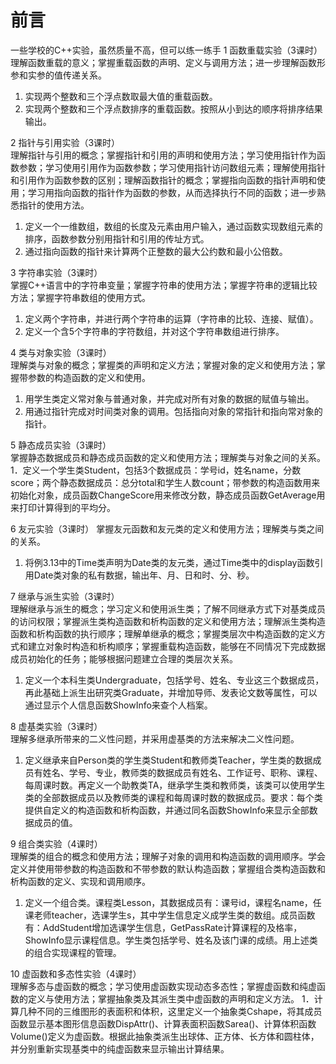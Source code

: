 # 前言
一些学校的C++实验，虽然质量不高，但可以练一练手
1 函数重载实验（3课时）	
理解函数重载的意义；掌握重载函数的声明、定义与调用方法；进一步理解函数形参和实参的值传递关系。
1. 实现两个整数和三个浮点数取最大值的重载函数。
2. 实现两个整数和三个浮点数排序的重载函数。按照从小到达的顺序将排序结果输出。


2 指针与引用实验（3课时）	
理解指针与引用的概念；掌握指针和引用的声明和使用方法；学习使用指针作为函数参数；学习使用引用作为函数参数；学习使用指针访问数组元素；理解使用指针和引用作为函数参数的区别；理解函数指针的概念；掌握指向函数的指针声明和使用；学习用指向函数的指针作为函数的参数，从而选择执行不同的函数；进一步熟悉指针的使用方法。
1. 定义一个一维数组，数组的长度及元素由用户输入，通过函数实现数组元素的排序，函数参数分别用指针和引用的传址方式。
2. 通过指向函数的指针来计算两个正整数的最大公约数和最小公倍数。


3 字符串实验（3课时）	
掌握C++语言中的字符串变量；掌握字符串的使用方法；掌握字符串的逻辑比较方法；掌握字符串数组的使用方式。
1. 定义两个字符串，并进行两个字符串的运算（字符串的比较、连接、赋值）。
2. 定义一个含5个字符串的字符数组，并对这个字符串数组进行排序。


4 类与对象实验（3课时）	
理解类与对象的概念；掌握类的声明和定义方法；掌握对象的定义和使用方法；掌握带参数的构造函数的定义和使用。
1. 用学生类定义常对象与普通对象，并完成对所有对象的数据的赋值与输出。
2. 用通过指针完成对时间类对象的调用。包括指向对象的常指针和指向常对象的指针。


5 静态成员实验（3课时）	
掌握静态数据成员和静态成员函数的定义和使用方法；理解类与对象之间的关系。
1．定义一个学生类Student，包括3个数据成员：学号id，姓名name，分数score；两个静态数据成员：总分total和学生人数count；带参数的构造函数用来初始化对象，成员函数ChangeScore用来修改分数，静态成员函数GetAverage用来打印计算得到的平均分。


6 友元实验（3课时）	
掌握友元函数和友元类的定义和使用方法；理解类与类之间的关系。
1. 将例3.13中的Time类声明为Date类的友元类，通过Time类中的display函数引用Date类对象的私有数据，输出年、月、日和时、分、秒。


7 继承与派生实验（3课时）	
理解继承与派生的概念；学习定义和使用派生类；了解不同继承方式下对基类成员的访问权限；掌握派生类构造函数和析构函数的定义和使用方法；理解派生类构造函数和析构函数的执行顺序；理解单继承的概念；掌握类层次中构造函数的定义方式和建立对象时构造和析构顺序；掌握重载构造函数，能够在不同情况下完成数据成员初始化的任务；能够根据问题建立合理的类层次关系。
1. 定义一个本科生类Undergraduate，包括学号、姓名、专业这三个数据成员，再此基础上派生出研究类Graduate，并增加导师、发表论文数等属性，可以通过显示个人信息函数ShowInfo来查个人档案。


8 虚基类实验（3课时）	
理解多继承所带来的二义性问题，并采用虚基类的方法来解决二义性问题。
1. 定义继承来自Person类的学生类Student和教师类Teacher，学生类的数据成员有姓名、学号、专业，教师类的数据成员有姓名、工作证号、职称、课程、每周课时数。再定义一个助教类TA，继承学生类和教师类，该类可以使用学生类的全部数据成员以及教师类的课程和每周课时数的数据成员。要求：每个类提供自定义的构造函数和析构函数，并通过同名函数ShowInfo来显示全部数据成员的值。


9 组合类实验（4课时）	
理解类的组合的概念和使用方法；理解子对象的调用和构造函数的调用顺序。学会定义并使用带参数的构造函数和不带参数的默认构造函数；掌握组合类构造函数和析构函数的定义、实现和调用顺序。
1. 定义一个组合类。课程类Lesson，其数据成员有：课号id，课程名name，任课老师teacher，选课学生s，其中学生信息定义成学生类的数组。成员函数有：AddStudent增加选课学生信息，GetPassRate计算课程的及格率，ShowInfo显示课程信息。学生类包括学号、姓名及该门课的成绩。用上述类的组合实现课程的管理。


10 虚函数和多态性实验（4课时）	
理解多态与虚函数的概念；学习使用虚函数实现动态多态性；掌握虚函数和纯虚函数的定义与使用方法；掌握抽象类及其派生类中虚函数的声明和定义方法。
1．计算几种不同的三维图形的表面积和体积，这里定义一个抽象类Cshape，将其成员函数显示基本图形信息函数DispAttr()、计算表面积函数Sarea()、计算体积函数Volume()定义为虚函数。根据此抽象类派生出球体、正方体、长方体和圆柱体，并分别重新实现基类中的纯虚函数来显示输出计算结果。

